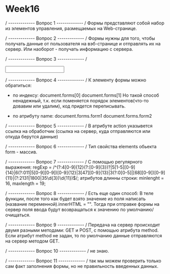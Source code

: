 # Week16
/ ------------- Вопрос 1 ------------- /
Формы представляют собой набор из элементов управления, размещаемых на Web-странице.

/ ------------- Вопрос 2 ------------- /
Формы нужны для того, чтобы получать данные от пользователя на вэб-странице и отправлять их на сервер. Или наоборот - получать информацию с сервера.

/ ------------- Вопрос 3 ------------- /
<form>
<input type="text" name="input">
</form>

/ ------------- Вопрос 4 ------------- /
К элементу формы можно обратиться:
- по индексу:
document.forms[0]
document.forms[1]
Но такой способ ненадежный, т.к. если поменяется порядок элементов(что-то довавим или удалим), код придется переписывать.

- по атрибуту name:
document.forms.form1
document.forms.form2

/ ------------- Вопрос 5 ------------- /
В атрибуте action указывется ссылка на обработчик (ссылка на сервер, куда отправляются или откуда берутся данные)

/ ------------- Вопрос 6 ------------- /
Тип свойства elements oбьекта form - массив.

/ ------------- Вопрос 7 ------------- /
С помощью регулярного выражения: regExp = /^(?:4[0-9]{12}(?:[0-9]{3})?|5[1-5][0-9]{14}|6(?:011|5[0-9][0-9])[0-9]{12}|3[47][0-9]{13}|3(?:0[0-5]|[68][0-9])[0-9]{11}|(?:2131|1800|35\d{3})\d{11})$/;
атрибутов длинны строки: minlenght = 16, maxlength = 19;

/ ------------- Вопрос 8 ------------- /
Есть еще один способ:
В теле функции, после того как будет взято значение из поля написать (название переменной).innerHTML = "". 
Тогда при отправке формы на сервер поля ввода будут возвращаться к значению по умолчанию/очищаться.

/ ------------- Вопрос 9 ------------- /
Передача на сервер происходит двумя разными методами: GET и POST, с помощью атрибута method. Если атрибут method не задан, то по умолчанию данные отправляются на сервер методом GET.

/ ------------- Вопрос 10 ------------- /
не знаю.

/ ------------- Вопрос 11 ------------- /
так мы можем проверить только сам факт заполнения формы, но не правильность введенных данных.